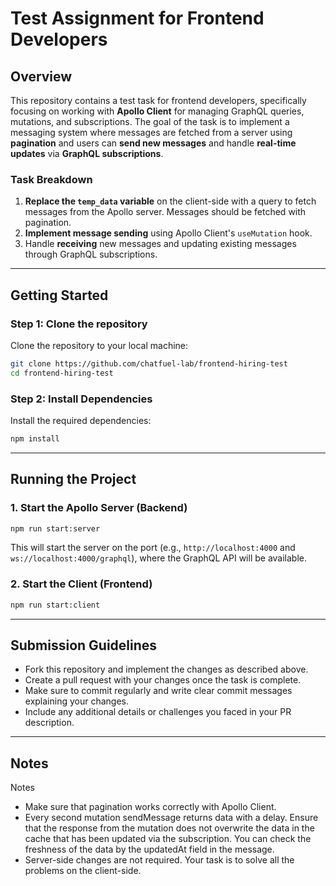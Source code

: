 # Test Assignment for Frontend Developers

## Overview

This repository contains a test task for frontend developers, specifically focusing on working with **Apollo Client** for managing GraphQL queries, mutations, and subscriptions. The goal of the task is to implement a messaging system where messages are fetched from a server using **pagination** and users can **send new messages** and handle **real-time updates** via **GraphQL subscriptions**.

### Task Breakdown

1. **Replace the `temp_data` variable** on the client-side with a query to fetch messages from the Apollo server. Messages should be fetched with pagination.
2. **Implement message sending** using Apollo Client's `useMutation` hook.
3. Handle **receiving** new messages and updating existing messages through GraphQL subscriptions.

---

## Getting Started

### Step 1: Clone the repository

Clone the repository to your local machine:

```bash
git clone https://github.com/chatfuel-lab/frontend-hiring-test
cd frontend-hiring-test
```

### Step 2: Install Dependencies

Install the required dependencies:

```bash
npm install
```

---

## Running the Project

### 1. Start the Apollo Server (Backend)

```bash
npm run start:server
```

This will start the server on the port (e.g., `http://localhost:4000` and `ws://localhost:4000/graphql`), where the GraphQL API will be available.

### 2. Start the Client (Frontend)

```bash
npm run start:client
```

---

## Submission Guidelines

- Fork this repository and implement the changes as described above.
- Create a pull request with your changes once the task is complete.
- Make sure to commit regularly and write clear commit messages explaining your changes.
- Include any additional details or challenges you faced in your PR description.

---

## Notes

Notes

- Make sure that pagination works correctly with Apollo Client.
- Every second mutation sendMessage returns data with a delay. Ensure that the response from the mutation does not overwrite the data in the cache that has been updated via the subscription. You can check the freshness of the data by the updatedAt field in the message.
- Server-side changes are not required. Your task is to solve all the problems on the client-side.
